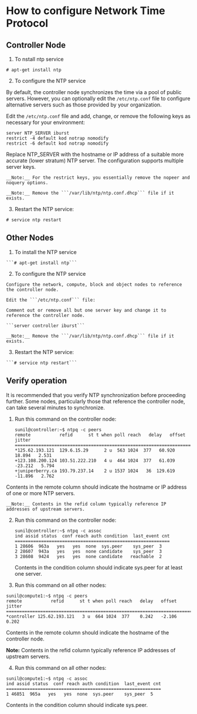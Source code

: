# How to configure Network Time Protocol

## Controller Node
  1. To nstall ntp service
  
  ```# apt-get install ntp```

  2. To configure the NTP service
  
  By default, the controller node synchronizes the time via a pool of public servers. However, you can optionally edit the ```/etc/ntp.conf``` file to configure alternative servers such as those provided by your organization.
  
  Edit the ```/etc/ntp.conf``` file and add, change, or remove the following keys as necessary for your environment:
  ```
  server NTP_SERVER iburst
  restrict -4 default kod notrap nomodify
  restrict -6 default kod notrap nomodify
  ```
  Replace NTP_SERVER with the hostname or IP address of a suitable more accurate (lower stratum) NTP server. The configuration supports multiple server keys.
  
    __Note:__ For the restrict keys, you essentially remove the nopeer and noquery options.
  
    __Note:__ Remove the ```/var/lib/ntp/ntp.conf.dhcp``` file if it exists.
  
  3. Restart the NTP service:
  
  ```# service ntp restart```
  
  
## Other Nodes
  1. To install the NTP service
  
    ```# apt-get install ntp```

  2. To configure the NTP service
  
    Configure the network, compute, block and object nodes to reference the controller node.
    
    Edit the ```/etc/ntp.conf``` file:

    Comment out or remove all but one server key and change it to reference the controller node.
    
    ```server controller iburst```
    
    __Note:__ Remove the ```/var/lib/ntp/ntp.conf.dhcp``` file if it exists.
  
  3. Restart the NTP service:
    
    ```# service ntp restart```

## Verify operation
  
 It is recommended that you verify NTP synchronization before proceeding further. Some nodes, particularly those that reference the controller node, can take several minutes to synchronize.
 
 1. Run this command on the controller node:

    ```
    sunil@controller:~$ ntpq -c peers
    remote           refid      st t when poll reach   delay   offset  jitter
    ==============================================================================
    *125.62.193.121  129.6.15.29      2 u  563 1024  377   60.920   18.894   2.531
    +123.108.200.124 103.51.222.210   4 u  464 1024  377   61.039  -23.212   5.794
    +juniperberry.ca 193.79.237.14    2 u 1537 1024   36  129.619  -11.896   2.762
    ```

   Contents in the remote column should indicate the hostname or IP address of one or more NTP servers. 
    
    __Note:__ Contents in the refid column typically reference IP addresses of upstream servers.

 2. Run this command on the controller node: 

    ```
    sunil@controller:~$ ntpq -c assoc
    ind assid status  conf reach auth condition  last_event cnt
    ===========================================================
    1 28606  963a   yes   yes  none  sys.peer    sys_peer  3
    2 28607  943a   yes   yes  none candidate    sys_peer  3
    3 28608  9424   yes   yes  none candidate   reachable  2
    ```
    
    Contents in the condition column should indicate sys.peer for at least one server.

 3. Run this command on all other nodes:

  ```
  sunil@compute1:~$ ntpq -c peers
  remote           refid      st t when poll reach   delay   offset  jitter
  ==============================================================================
  *controller 125.62.193.121   3 u  664 1024  377    0.242   -2.106   0.202
  ```
  
  Contents in the remote column should indicate the hostname of the controller node.

  __Note:__ Contents in the refid column typically reference IP addresses of upstream servers.
  
 4. Run this command on all other nodes: 
  
  ```
  sunil@compute1:~$ ntpq -c assoc
  ind assid status  conf reach auth condition  last_event cnt
  ===========================================================
  1 46851  965a   yes   yes  none  sys.peer    sys_peer  5
  ```
  
  Contents in the condition column should indicate sys.peer.
